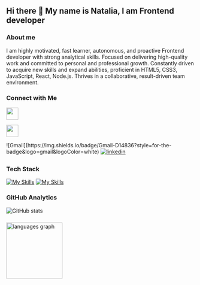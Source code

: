 ## Hi there 👋 My name is Natalia, I am Frontend developer

### About me

I am highly motivated, fast learner, autonomous, and proactive Frontend developer with strong analytical skills. Focused on delivering high-quality work and committed to personal and professional growth. Constantly driven to acquire new skills and expand abilities, proficient in HTML5, CSS3, JavaScript, React, Node.js. Thrives in a collaborative, result-driven team environment.

### Connect with Me

<p align="left"> <a href="https://www.linkedin.com/in/natalia-yarema" target="_blank" rel="noreferrer"> <picture> <source media="(prefers-color-scheme: dark)" srcset="https://raw.githubusercontent.com/danielcranney/readme-generator/main/public/icons/socials/linkedin-dark.svg" /> <source media="(prefers-color-scheme: light)" srcset="https://raw.githubusercontent.com/danielcranney/readme-generator/main/public/icons/socials/linkedin.svg" /> <img src="https://raw.githubusercontent.com/danielcranney/readme-generator/main/public/icons/socials/linkedin.svg" width="32" height="32" /> </picture> </a>
</p>
<p align="left"> <a href="https://www.linkedin.com/in/natalia-yarema" target="_blank" rel="noreferrer"> <picture> <source media="(prefers-color-scheme: dark)" srcset="https://raw.githubusercontent.com/danielcranney/readme-generator/main/public/icons/socials/linkedin-dark.svg" /> <source media="(prefers-color-scheme: light)" srcset="https://raw.githubusercontent.com/danielcranney/readme-generator/main/public/icons/socials/linkedin.svg" /> <img src="https://img.shields.io/badge/linkedin-%230077B5.svg?style=for-the-badge&logo=linkedin&logoColor=white" width="32" height="32" /> </picture> </a>
</p>
![Gmail](https://img.shields.io/badge/Gmail-D14836?style=for-the-badge&logo=gmail&logoColor=white)
<a href="https://linkedin.com/in/https://linkedin.com/in/natalia-yarema" target="_blank">
<img src=https://img.shields.io/badge/linkedin-%231E77B5.svg?&style=for-the-badge&logo=linkedin&logoColor=white alt=linkedin style="margin-bottom: 5px;" />
</a>

### Tech Stack


[![My Skills](https://skillicons.dev/icons?i=js,html,css,react,redux,git,github,nodejs,vite,mongodb,vercel,vscode)](https://skillicons.dev)
[![My Skills](https://skillicons.dev/icons?i=emotion,styledcomponents,bootstrap,materialui,figma)](https://skillicons.dev)

### GitHub Analytics


![ GitHub stats](https://github-readme-stats.vercel.app/api?username=YaremaNatalia&show_icons=true&theme=radical)


###

<div align="left">

  <img src="https://github-readme-stats.vercel.app/api/top-langs?username=YaremaNatalia&locale=en&hide_title=false&layout=compact&card_width=320&langs_count=5&theme=dracula&hide_border=false&order=2" height="150" alt="languages graph"  />
</div>

###
